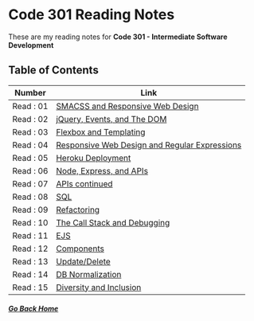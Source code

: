 # Code 301 Reading Notes

These are my reading notes for **Code 301 - Intermediate Software Development**    

## Table of Contents

Number | Link
------------ | -------------
Read : 01 | [SMACSS and Responsive Web Design]((class-01.md)) 
Read : 02 | [jQuery, Events, and The DOM]((class-02.md))
Read : 03 | [Flexbox and Templating]((class-03.md))
Read : 04 | [Responsive Web Design and Regular Expressions]((class-04.md))
Read : 05 | [Heroku Deployment]((class-05.md))
Read : 06 | [Node, Express, and APIs]((class-06.md))
Read : 07 | [APIs continued]((class-07.md))
Read : 08 | [SQL]((class-08.md))
Read : 09 | [Refactoring]((class-09.md))
Read : 10 | [The Call Stack and Debugging]((class-10.md))
Read : 11 | [EJS]((class-11.md))
Read : 12 | [Components]((class-12.md))
Read : 13 | [Update/Delete]((class-13.md))
Read : 14 | [DB Normalization]((class-14.md))
Read : 15 | [Diversity and Inclusion]((class-15.md))



##### [Go Back Home](./../README.md)